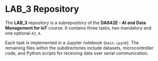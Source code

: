 # LAB_3 Repository

The **LAB_3** repository is a subrepository of the **DA642E - AI and Data Management for IoT** course. It contains three tasks, two mandatory and one optional `A3_4`.  

Each task is implemented in a Jupyter notebook (`main.ipynb`). The remaining files within the subdirectories include datasets, microcontroller code, and Python scripts for receiving data over serial communication.